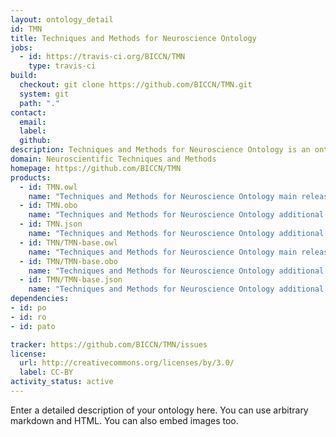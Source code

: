 ```yaml
---
layout: ontology_detail
id: TMN
title: Techniques and Methods for Neuroscience Ontology
jobs:
  - id: https://travis-ci.org/BICCN/TMN
    type: travis-ci
build:
  checkout: git clone https://github.com/BICCN/TMN.git
  system: git
  path: "."
contact:
  email: 
  label: 
  github: 
description: Techniques and Methods for Neuroscience Ontology is an ontology...
domain: Neuroscientific Techniques and Methods
homepage: https://github.com/BICCN/TMN
products:
  - id: TMN.owl
    name: "Techniques and Methods for Neuroscience Ontology main release in OWL format"
  - id: TMN.obo
    name: "Techniques and Methods for Neuroscience Ontology additional release in OBO format"
  - id: TMN.json
    name: "Techniques and Methods for Neuroscience Ontology additional release in OBOJSon format"
  - id: TMN/TMN-base.owl
    name: "Techniques and Methods for Neuroscience Ontology main release in OWL format"
  - id: TMN/TMN-base.obo
    name: "Techniques and Methods for Neuroscience Ontology additional release in OBO format"
  - id: TMN/TMN-base.json
    name: "Techniques and Methods for Neuroscience Ontology additional release in OBOJSon format"
dependencies:
- id: po
- id: ro
- id: pato

tracker: https://github.com/BICCN/TMN/issues
license:
  url: http://creativecommons.org/licenses/by/3.0/
  label: CC-BY
activity_status: active
---
```


Enter a detailed description of your ontology here. You can use arbitrary markdown and HTML.
You can also embed images too.

